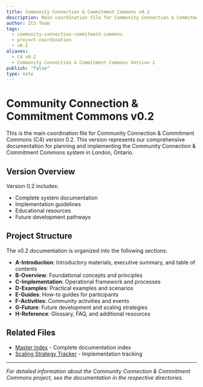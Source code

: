 ```yaml
---
title: Community Connection & Commitment Commons v0.2
description: Main coordination file for Community Connection & Commitment Commons version 0.2, containing overview and navigation to all v0.2 documentation
author: ICS Team
tags:
  - community-connection-commitment-commons
  - project-coordination
  - v0.2
aliases:
  - C4 v0.2
  - Community Connection & Commitment Commons Version 2
publish: "false"
type: note
---
```


# Community Connection & Commitment Commons v0.2

This is the main coordination file for Community Connection & Commitment Commons (C4) version 0.2. This version represents our comprehensive documentation for planning and implementing the Community Connection & Commitment Commons system in London, Ontario.

## Version Overview

Version 0.2 includes:
- Complete system documentation
- Implementation guidelines
- Educational resources
- Future development pathways

## Project Structure

The v0.2 documentation is organized into the following sections:

- **A-Introduction**: Introductory materials, executive summary, and table of contents
- **B-Overview**: Foundational concepts and principles
- **C-Implementation**: Operational framework and processes
- **D-Examples**: Practical examples and scenarios
- **E-Guides**: How-to guides for participants
- **F-Activities**: Community activities and events
- **G-Future**: Future development and scaling strategies
- **H-Reference**: Glossary, FAQ, and additional resources

## Related Files

- [Master Index](/v0.2-master-index.md) - Complete documentation index
- [Scaling Strategy Tracker](/drafts/scaling-strategy-tracker.md) - Implementation tracking

---

*For detailed information about the Community Connection & Commitment Commons project, see the documentation in the respective directories.*